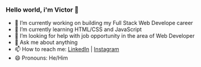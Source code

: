 ### Hello world, i'm Victor 👋


- 🔭 I’m currently working on building my Full Stack Web Develope career
- 🌱 I’m currently learning HTML/CSS and JavaScript
- 🤔 I’m looking for help with job opportunity in the area of Web Developer
- 💬 Ask me about anything
- 📫 How to reach me: [LinkedIn](https://www.linkedin.com/in/victor-luis-barbosa/) | [Instagram](https://www.instagram.com/victtordev/)
- 😄 Pronouns: He/Him
